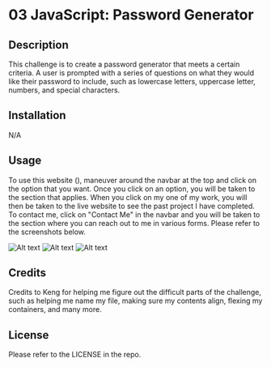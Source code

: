# 03 JavaScript: Password Generator

## Description

This challenge is to create a password generator that meets a certain criteria. A user is prompted with a series of questions on what they would like their password to include, such as lowercase letters, uppercase letter, numbers, and special characters.


## Installation

N/A


## Usage

To use this website (), maneuver around the navbar at the top and click on the option that you want. Once you click on an option, you will be taken to the section that applies. When you click on my one of my work, you will then be taken to the live website to see the past project I have completed. To contact me, click on "Contact Me" in the navbar and you will be taken to the section where you can reach out to me in various forms. Please refer to the screenshots below.

![Alt text](<assets/images/Screenshot 2023-09-18 at 5.09.38 PM.png>)
![Alt text](<assets/images/Screenshot 2023-09-18 at 5.17.02 PM.png>)
![Alt text](<assets/images/Screenshot 2023-09-18 at 5.12.04 PM.png>)


## Credits

Credits to Keng for helping me figure out the difficult parts of the challenge, such as helping me name my file, making sure my contents align, flexing my containers, and many more.


## License

Please refer to the LICENSE in the repo.